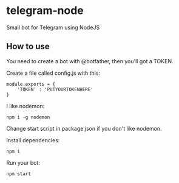 # telegram-node
Small bot for Telegram using NodeJS

## How to use ##

You need to create a bot with @botfather, then you'll got a TOKEN.

Create a file called config.js with this:

    module.exports = {
        'TOKEN' : 'PUTYOURTOKENHERE'
    }

I like nodemon:

    npm i -g nodemon

Change start script in package.json if you don't like nodemon.

Install dependencies:

    npm i

Run your bot:

    npm start
    
